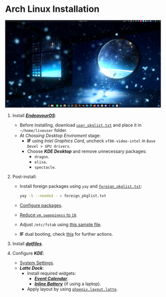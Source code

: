 # Arch Linux Installation

![screenshot](./screenshot--2024-03-09_13-15.png)

1. Install [**_EndeavourOS_**](https://endeavouros.com/latest-release/):

   - Before installing, download [`user_pkglist.txt`](./user_pkglist.txt) and place it in `~/home/liveuser` folder.
   - At _Chossing Desktop Enviroment_ stage:
     - **IF** using _Intel Graphics Card_, uncheck `xf86-video-intel` in `Base Devel > GPU drivers`.
     - Choose **_KDE Desktop_** and remove unnecessary packages:
       - `dragon`.
       - `elisa`.
       - `spectacle`.

2. Post-install:

    - Install foreign packages using `yay` and [`foreign_pkglist.txt`](./foreign_pkglist.txt):

      ```sh
      yay -S --needed - < foreign_pkglist.txt
      ```

    - [Configure packages](./config-packages.md).
    - [Reduce `vm.swappiness` to `10`](https://wiki.archlinux.org/title/Swap#Swappiness).
    - Adjust `/etc/fstab` using [this sample file](https://gist.github.com/cuongvuong-phoenix/784fe2aef1c062c90010c010e7126a7f).
    - **IF** dual booting, check [this](https://wiki.archlinux.org/title/Dual_boot_with_Windows) for further actions.

3. Install [**_dotfiles_**](https://github.com/cuongvuong-phoenix/dotfiles).

4. Configure **_KDE_**:

   - [System Settings](./kde-settings.md).
   - **_Latte Dock_**:
     - Install required widgets:
       - [**_Event Calendar_**](https://store.kde.org/p/998901).
       - [**_Inline Battery_**](https://store.kde.org/p/1402942) (if using a laptop).
     - Apply layout by using [`phoenix.layout.latte`](./phoenix.layout.latte).
